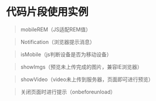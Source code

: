 # 代码片段使用实例
> mobileREM（JS适配REM值）

> Notification（浏览器提示消息）

> isMobile（js判断设备是否为移动设备）

> showImgs（预览未上传完成的图片，兼容IE浏览器）

> showVideo（video未上传到服务器，页面即可进行预览）

> 关闭页面时进行提示（onbeforeunload）


